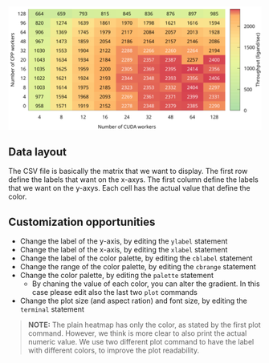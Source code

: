 ![heatmap](pic/screenshot.png)

## Data layout

The CSV file is basically the matrix that we want to display.
The first row define the labels that want on the x-axys.
The first column define the labels that we want on the y-axys.
Each cell has the actual value that define the color.

## Customization opportunities

* Change the label of the y-axis, by editing the `ylabel` statement
* Change the label of the x-axis, by editing the `xlabel` statement
* Change the label of the color palette, by editing the `cblabel` statement
* Change the range of the color palette, by editing the `cbrange` statement
* Change the color palette, by editing the `palette` statement
  * By chaning the value of each color, you can alter the gradient. In this case please edit also the last two `plot` commands
* Change the plot size (and aspect ration) and font size, by editing the `terminal` statement

> **NOTE:**
> The plain heatmap has only the color, as stated by the first plot command.
> However, we think is more clear to also print the actual numeric value.
> We use two different plot command to have the label with different colors, to improve the plot readability.